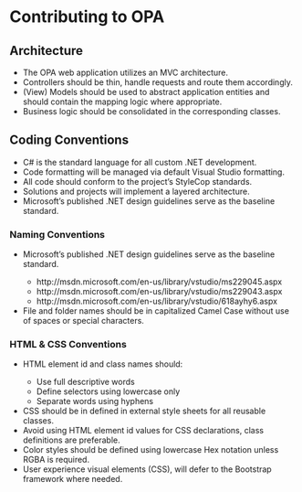 <h1>Contributing to OPA</h1>

<h2>Architecture</h2>
<ul>
    <li>The OPA web application utilizes an MVC architecture.</li>
    <li>Controllers should be thin, handle requests and route them accordingly.</li>
    <li>(View) Models should be used to abstract application entities and should contain the mapping logic where appropriate.</li>
    <li>Business logic should be consolidated in the corresponding classes.</li>
</ul>

<h2>Coding Conventions</h2>
<ul>
    <li>C# is the standard language for all custom .NET development.</li>
    <li>Code formatting will be managed via default Visual Studio formatting.</li>
    <li>All code should conform to the project’s StyleCop standards.</li>
    <li>Solutions and projects will implement a layered architecture.</li>
    <li>Microsoft’s published .NET design guidelines serve as the baseline standard.</li>
</ul>

<h3>Naming Conventions</h3>
<ul>
    <li>Microsoft’s published .NET design guidelines serve as the baseline standard.</li>
    <ul>
        <li>http://msdn.microsoft.com/en-us/library/vstudio/ms229045.aspx</li>
        <li>http://msdn.microsoft.com/en-us/library/vstudio/ms229043.aspx</li>
        <li>http://msdn.microsoft.com/en-us/library/vstudio/618ayhy6.aspx</li>
    </ul>
    <li>File and folder names should be in capitalized Camel Case without use of spaces or special characters.</li>
</ul>

<h3>HTML & CSS Conventions</h3>
<ul>
    <li>HTML element id and class names should:</li>
    <ul>
        <li>Use full descriptive words</li>
        <li>Define selectors using lowercase only</li>
        <li>Separate words using hyphens</li>
    </ul>
    <li>CSS should be in defined in external style sheets for all reusable classes.</li>
    <li>Avoid using HTML element id values for CSS declarations, class definitions are preferable.</li>
    <li>Color styles should be defined using lowercase Hex notation unless RGBA is required.</li>
    <li>User experience visual elements (CSS), will defer to the Bootstrap framework where needed.</li>
</ul>
